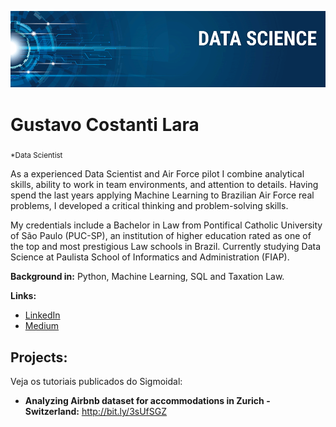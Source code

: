 <p align="center">
  <img src="banner.png" >
</p>

# Gustavo Costanti Lara
<sub>*Data Scientist</sub>

As a experienced Data Scientist and Air Force pilot I combine analytical skills, ability to work in team environments, and attention to details. Having spend the last years applying Machine Learning to Brazilian Air Force real problems, I developed a critical thinking and problem-solving skills.

My credentials include a Bachelor in Law from Pontifical Catholic University of São Paulo (PUC-SP), an institution of higher education rated as one of the top and most prestigious Law schools in Brazil.
Currently studying Data Science at Paulista School of Informatics and Administration (FIAP).

**Background in:** Python, Machine Learning, SQL and Taxation Law.

**Links:**
* [LinkedIn](https://www.linkedin.com/in/guticostanti)
* [Medium](https://www.medium.com/guticostanti)


## Projects:
Veja os tutoriais publicados do Sigmoidal:

* **Analyzing Airbnb dataset for accommodations in Zurich - Switzerland:** http://bit.ly/3sUfSGZ

